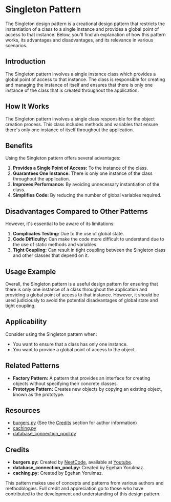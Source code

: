 # Singleton Pattern

The Singleton design pattern is a creational design pattern that restricts the instantiation of a class to a single instance and provides a global point of access to that instance. Below, you'll find an explanation of how this pattern works, its advantages and disadvantages, and its relevance in various scenarios.

## Introduction

The Singleton pattern involves a single instance class which provides a global point of access to that instance. The class is responsible for creating and managing the instance of itself and ensures that there is only one instance of the class that is created throughout the application.

## How It Works

The Singleton pattern involves a single class responsible for the object creation process. This class includes methods and variables that ensure there's only one instance of itself throughout the application.

## Benefits

Using the Singleton pattern offers several advantages:

1. **Provides a Single Point of Access:** To the instance of the class.
2. **Guarantees One Instance:** There is only one instance of the class throughout the application.
3. **Improves Performance:** By avoiding unnecessary instantiation of the class.
4. **Simplifies Code:** By reducing the number of global variables required.

## Disadvantages Compared to Other Patterns

However, it's essential to be aware of its limitations:

1. **Complicates Testing:** Due to the use of global state.
2. **Code Difficulty:** Can make the code more difficult to understand due to the use of static methods and variables.
3. **Tight Coupling:** Can result in tight coupling between the Singleton class and other classes that depend on it.

## Usage Example

Overall, the Singleton pattern is a useful design pattern for ensuring that there is only one instance of a class throughout the application and providing a global point of access to that instance. However, it should be used judiciously to avoid the potential disadvantages of global state and tight coupling.

## Applicability

Consider using the Singleton pattern when:
- You want to ensure that a class has only one instance.
- You want to provide a global point of access to the object.

## Related Patterns

- **Factory Pattern:** A pattern that provides an interface for creating objects without specifying their concrete classes.
- **Prototype Pattern:** Creates new objects by copying an existing object, known as the prototype.

## Resources

- [burgers.py](burgers.py) (See the [Credits](#credits) section for author information)
- [caching.py](caching.py)
- [database_connection_pool.py](database_connection_pool.py)

## Credits

- **burgers.py:** Created by [NeetCode]("https://www.youtube.com/@NeetCode"), available at [Youtube](https://www.youtube.com/watch?v=tAuRQs_d9F8).
- **database_connection_pool.py:** Created by Egehan Yorulmaz.
- **caching.py:** Created by Egehan Yorulmaz.

This pattern makes use of concepts and patterns from various authors and methodologies. Full credit and appreciation go to those who have contributed to the development and understanding of this design pattern.

